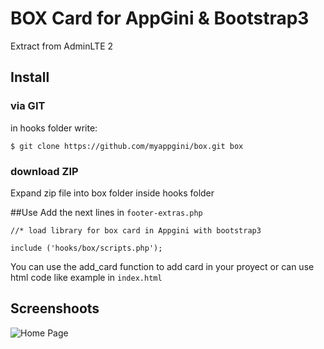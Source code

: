 # BOX Card for AppGini & Bootstrap3

Extract from AdminLTE 2

## Install
### via GIT
in hooks folder write:

`$ git clone https://github.com/myappgini/box.git box`

### download ZIP

Expand zip file into box folder inside hooks folder

##Use
Add the next lines in `footer-extras.php`

~~~
//* load library for box card in Appgini with bootstrap3

include ('hooks/box/scripts.php');
~~~

You can use the add_card function to add card in your proyect or can use html code like example in `index.html`

## Screenshoots

![Home Page](https://raw.githubusercontent.com/myappgini/box/blob/main/screenshoots/box.png)
